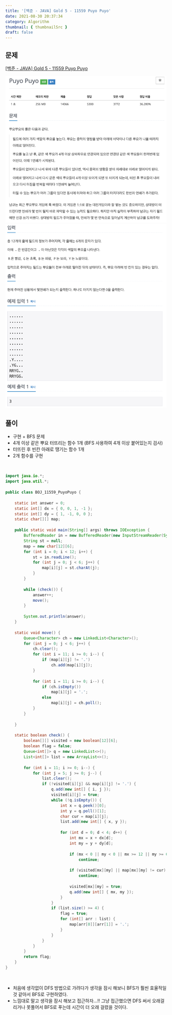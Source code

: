 ```yaml
---
title: '[백준 - JAVA] Gold 5 - 11559 Puyo Puyo'
date: 2021-08-30 20:37:34
category: Algorithm
thumbnail: { thumbnailSrc }
draft: false
---
```


## 문제

[[백준 - JAVA] Gold 5 - 11559 Puyo Puyo](https://www.acmicpc.net/problem/11559)

![](./images/boj_11559_1.png)
![](./images/boj_11559_2.png)

## 풀이

- 구현 + BFS 문제
- 4개 이상 같은 뿌요 터뜨리는 함수 1개 (BFS 사용하여 4개 이상 붙어있는지 검사)
- 터뜨린 후 빈칸 아래로 땡기는 함수 1개
- 2개 함수를 구현

<br/>

```java
import java.io.*;
import java.util.*;

public class BOJ_11559_PuyoPuyo {

	static int answer = 0;
	static int[] dx = { 0, 0, 1, -1 };
	static int[] dy = { 1, -1, 0, 0 };
	static char[][] map;

	public static void main(String[] args) throws IOException {
		BufferedReader in = new BufferedReader(new InputStreamReader(System.in));
		String st = null;
		map = new char[12][6];
		for (int i = 0; i < 12; i++) {
			st = in.readLine();
			for (int j = 0; j < 6; j++) {
				map[i][j] = st.charAt(j);
			}
		}

		while (check()) {
			answer++;
			move();
		}

		System.out.println(answer);
	}

	static void move() {
		Queue<Character> ch = new LinkedList<Character>();
		for (int j = 0; j < 6; j++) {
			ch.clear();
			for (int i = 11; i >= 0; i--) {
				if (map[i][j] != '.')
					ch.add(map[i][j]);
			}

			for (int i = 11; i >= 0; i--) {
				if (ch.isEmpty())
					map[i][j] = '.';
				else
					map[i][j] = ch.poll();
			}
		}

	}

	static boolean check() {
		boolean[][] visited = new boolean[12][6];
		boolean flag = false;
		Queue<int[]> q = new LinkedList<>();
		List<int[]> list = new ArrayList<>();

		for (int i = 11; i >= 0; i--) {
			for (int j = 5; j >= 0; j--) {
				list.clear();
				if (!visited[i][j] && map[i][j] != '.') {
					q.add(new int[] { i, j });
					visited[i][j] = true;
					while (!q.isEmpty()) {
						int x = q.peek()[0];
						int y = q.poll()[1];
						char cur = map[i][j];
						list.add(new int[] { x, y });

						for (int d = 0; d < 4; d++) {
							int mx = x + dx[d];
							int my = y + dy[d];

							if (mx < 0 || my < 0 || mx >= 12 || my >= 6)
								continue;

							if (visited[mx][my] || map[mx][my] != cur)
								continue;

							visited[mx][my] = true;
							q.add(new int[] { mx, my });
						}
					}
					if (list.size() >= 4) {
						flag = true;
						for (int[] arr : list) {
							map[arr[0]][arr[1]] = '.';
						}
					}
				}
			}
		}
		return flag;
	}
}
```

<br/>

- 처음에 생각없이 DFS 방법으로 가려다가 생각을 잠시 해보니 BFS가 훨씬 효율적일 것 같아서 BFS로 구현하였다.
- 느낌대로 말고 생각을 잠시 해보고 접근하자...!! 그냥 접근했으면 DFS 써서 오래걸리거나 못풀어서 BFS로 푸는데 시간이 더 오래 걸렸을 것이다.
